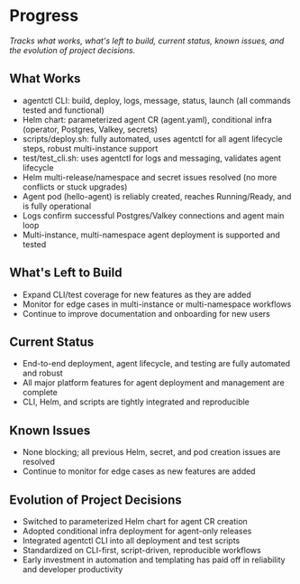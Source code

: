 # Progress

_Tracks what works, what's left to build, current status, known issues, and the evolution of project decisions._

## What Works
- agentctl CLI: build, deploy, logs, message, status, launch (all commands tested and functional)
- Helm chart: parameterized agent CR (agent.yaml), conditional infra (operator, Postgres, Valkey, secrets)
- scripts/deploy.sh: fully automated, uses agentctl for all agent lifecycle steps, robust multi-instance support
- test/test_cli.sh: uses agentctl for logs and messaging, validates agent lifecycle
- Helm multi-release/namespace and secret issues resolved (no more conflicts or stuck upgrades)
- Agent pod (hello-agent) is reliably created, reaches Running/Ready, and is fully operational
- Logs confirm successful Postgres/Valkey connections and agent main loop
- Multi-instance, multi-namespace agent deployment is supported and tested

## What's Left to Build
- Expand CLI/test coverage for new features as they are added
- Monitor for edge cases in multi-instance or multi-namespace workflows
- Continue to improve documentation and onboarding for new users

## Current Status
- End-to-end deployment, agent lifecycle, and testing are fully automated and robust
- All major platform features for agent deployment and management are complete
- CLI, Helm, and scripts are tightly integrated and reproducible

## Known Issues
- None blocking; all previous Helm, secret, and pod creation issues are resolved
- Continue to monitor for edge cases as new features are added

## Evolution of Project Decisions
- Switched to parameterized Helm chart for agent CR creation
- Adopted conditional infra deployment for agent-only releases
- Integrated agentctl CLI into all deployment and test scripts
- Standardized on CLI-first, script-driven, reproducible workflows
- Early investment in automation and templating has paid off in reliability and developer productivity
